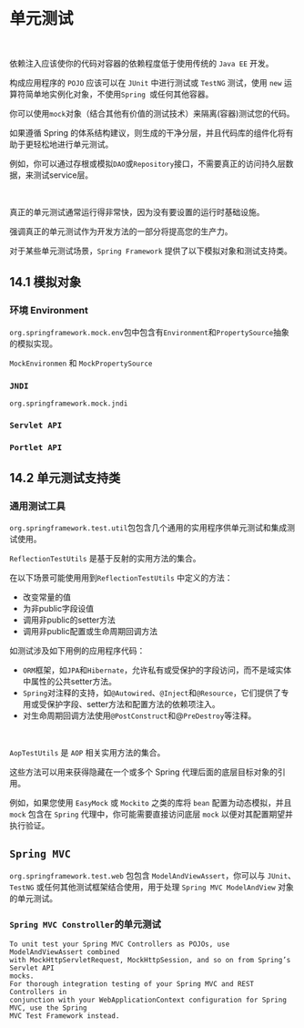 # 单元测试

<br>

依赖注入应该使你的代码对容器的依赖程度低于使用传统的 `Java EE` 开发。

构成应用程序的 `POJO` 应该可以在 `JUnit` 中进行测试或 `TestNG` 测试，使用 `new` 运算符简单地实例化对象，不使用`Spring `或任何其他容器。

你可以使用`mock`对象（结合其他有价值的测试技术）来隔离(容器)测试您的代码。

如果遵循 Spring 的体系结构建议，则生成的干净分层，并且代码库的组件化将有助于更轻松地进行单元测试。

例如，你可以通过存根或模拟`DAO`或`Repository`接口，不需要真正的访问持久层数据，来测试service层。

<br>

真正的单元测试通常运行得非常快，因为没有要设置的运行时基础设施。

强调真正的单元测试作为开发方法的一部分将提高您的生产力。

对于某些单元测试场景，`Spring Framework` 提供了以下模拟对象和测试支持类。

## 14.1 模拟对象

### 环境 Environment

`org.springframework.mock.env`包中包含有`Environment`和`PropertySource`抽象的模拟实现。

`MockEnvironmen` 和 `MockPropertySource`

### `JNDI`

`org.springframework.mock.jndi `   

### `Servlet API`

### `Portlet API`

## 14.2 单元测试支持类

### 通用测试工具

`org.springframework.test.util`包包含几个通用的实用程序供单元测试和集成测试使用。

`ReflectionTestUtils` 是基于反射的实用方法的集合。

在以下场景可能使用用到`ReflectionTestUtils` 中定义的方法：

- 改变常量的值
- 为非public字段设值
- 调用非public的setter方法
- 调用非public配置或生命周期回调方法

如测试涉及如下用例的应用程序代码：

- `ORM`框架，如`JPA`和`Hibernate`，允许私有或受保护的字段访问，而不是域实体中属性的公共setter方法。
- `Spring`对注释的支持，如`@Autowired`、`@Inject`和`@Resource`，它们提供了专用或受保护字段、setter方法和配置方法的依赖项注入。
- 对生命周期回调方法使用`@PostConstruct`和@`PreDestroy`等注释。

<br>

`AopTestUtils` 是 `AOP` 相关实用方法的集合。

这些方法可以用来获得隐藏在一个或多个 Spring 代理后面的底层目标对象的引用。

例如，如果您使用 `EasyMock` 或 `Mockito` 之类的库将 `bean` 配置为动态模拟，并且`mock` 包含在 `Spring` 代理中，你可能需要直接访问底层 `mock` 以便对其配置期望并执行验证。



## `Spring MVC`

`org.springframework.test.web` 包包含 `ModelAndViewAssert`，你可以与 `JUnit`、`TestNG` 或任何其他测试框架结合使用，用于处理 `Spring MVC ModelAndView` 对象 的单元测试。

### `Spring MVC Constroller`的单元测试

```
To unit test your Spring MVC Controllers as POJOs, use ModelAndViewAssert combined
with MockHttpServletRequest, MockHttpSession, and so on from Spring’s Servlet API
mocks. 
For thorough integration testing of your Spring MVC and REST Controllers in
conjunction with your WebApplicationContext configuration for Spring MVC, use the Spring
MVC Test Framework instead.
```



<br>


